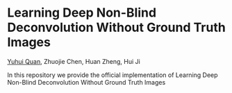 # Learning Deep Non-Blind Deconvolution Without Ground Truth Images

[Yuhui Quan](https://csyhquan.github.io/), Zhuojie Chen, Huan Zheng, Hui Ji

In this repository we provide the official implementation of Learning Deep Non-Blind Deconvolution Without Ground Truth Images


